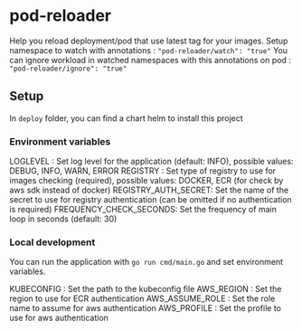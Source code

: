 # pod-reloader

Help you reload deployment/pod that use latest tag for your images.
Setup namespace to watch with annotations : `"pod-reloader/watch": "true"`
You can ignore workload in watched namespaces with this annotations on pod : `"pod-reloader/ignore": "true"`

## Setup

In `deploy` folder, you can find a chart helm to install this project

### Environment variables

LOGLEVEL : Set log level for the application (default: INFO), possible values: DEBUG, INFO, WARN, ERROR
REGISTRY : Set type of registry to use for images checking (required), possible values: DOCKER, ECR (for check by aws sdk instead of docker)
REGISTRY_AUTH_SECRET: Set the name of the secret to use for registry authentication (can be omitted if no authentication is required)
FREQUENCY_CHECK_SECONDS: Set the frequency of main loop in seconds (default: 30)

### Local development

You can run the application with `go run cmd/main.go` and set environment variables.

KUBECONFIG : Set the path to the kubeconfig file
AWS_REGION : Set the region to use for ECR authentication
AWS_ASSUME_ROLE : Set the role name to assume for aws authentication
AWS_PROFILE : Set the profile to use for aws authentication

